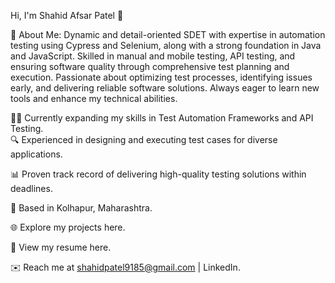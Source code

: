 Hi, I'm Shahid Afsar Patel 👋

👤 About Me:
Dynamic and detail-oriented SDET with expertise in automation testing using Cypress and Selenium, along with a strong foundation in Java and JavaScript. Skilled in manual and mobile testing, API testing, and ensuring software quality through comprehensive test planning and execution. Passionate about optimizing test processes, identifying issues early, and delivering reliable software solutions. Always eager to learn new tools and enhance my technical abilities.

🧑‍💻 Currently expanding my skills in Test Automation Frameworks and API Testing.                                                                                                                    
🔍 Experienced in designing and executing test cases for diverse applications.                                                                       

📊 Proven track record of delivering high-quality testing solutions within deadlines.

📍 Based in Kolhapur, Maharashtra.

🌐 Explore my projects here.

📄 View my resume here.

✉️ Reach me at shahidpatel9185@gmail.com | LinkedIn.
